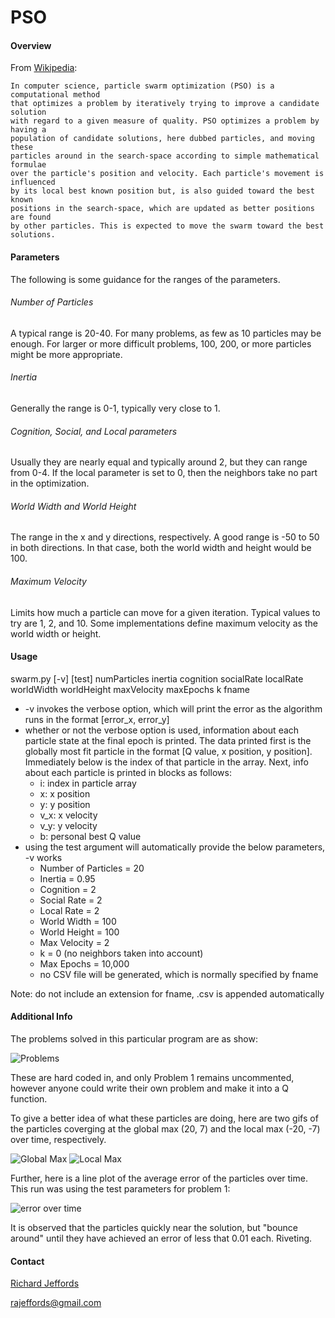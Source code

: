 # PSO
#### Overview
From [Wikipedia](http://en.wikipedia.org/wiki/Particle_swarm_optimization):
```
In computer science, particle swarm optimization (PSO) is a computational method 
that optimizes a problem by iteratively trying to improve a candidate solution 
with regard to a given measure of quality. PSO optimizes a problem by having a 
population of candidate solutions, here dubbed particles, and moving these 
particles around in the search-space according to simple mathematical formulae 
over the particle's position and velocity. Each particle's movement is influenced 
by its local best known position but, is also guided toward the best known 
positions in the search-space, which are updated as better positions are found 
by other particles. This is expected to move the swarm toward the best solutions.
```
#### Parameters
The following is some guidance for the ranges of the parameters. 

###### Number of Particles
A typical range is 20-40. For many problems, as few as 10 particles may be 
enough. For larger or more difficult problems, 100, 200, or more particles 
might be more appropriate. 

###### Inertia
Generally the range is 0-1, typically very close to 1. 

###### Cognition, Social, and Local parameters
Usually they are nearly equal and typically around 2, but they can range 
from 0-4. If the local parameter is set to 0, then the neighbors take no 
part in the optimization.

###### World Width and World Height
The range in the x and y directions, respectively. A good range is 
-50 to 50 in both directions. In that case, both the world width and height 
would be 100. 

###### Maximum Velocity
Limits how much a particle can move for a given iteration. Typical values 
to try are 1, 2, and 10. Some implementations define maximum velocity as the 
world width or height. 

#### Usage
swarm.py [-v] [test] numParticles inertia cognition socialRate localRate 
worldWidth worldHeight maxVelocity maxEpochs k fname

* -v invokes the verbose option, which will print the error as the algorithm
runs in the format [error_x, error_y]
* whether or not the verbose option is used, information about each particle
state at the final epoch is printed. The data printed first is the globally
most fit particle in the format [Q value, x position, y position]. Immediately
below is the index of that particle in the array. Next, info about each 
particle is printed in blocks as follows:
    * i:   index in particle array
    * x:   x position
    * y:   y position
    * v_x: x velocity
    * v_y: y velocity
    * b:   personal best Q value
* using the test argument will automatically provide the below parameters, -v works
    * Number of Particles = 20
    * Inertia             = 0.95
    * Cognition           = 2
    * Social Rate         = 2
    * Local Rate          = 2
    * World Width         = 100
    * World Height        = 100
    * Max Velocity        = 2
    * k                   = 0 (no neighbors taken into account)
    * Max Epochs          = 10,000
    * no CSV file will be generated, which is normally specified by fname

Note: do not include an extension for fname, .csv is appended automatically

#### Additional Info
The problems solved in this particular program are as show:

![Problems](http://i.imgur.com/G6yKPUZ.png)

These are hard coded in, and only Problem 1 remains uncommented, however
anyone could write their own problem and make it into a Q function.

To give a better idea of what these particles are doing, here are two gifs
of the particles coverging at the global max (20, 7) and the local max
(-20, -7) over time, respectively.

![Global Max](http://i.imgur.com/C6EIyyZ.gif) ![Local Max](http://i.imgur.com/hVmY8DB.gif)

Further, here is a line plot of the average error of the particles over time.
This run was using the test parameters for problem 1:

![error over time](http://i.imgur.com/qgeQQ4k.jpg)

It is observed that the particles quickly near the solution, but "bounce around"
until they have achieved an error of less that 0.01 each. Riveting.

#### Contact
[Richard Jeffords](http://richardjeffords.com)

rajeffords@gmail.com
